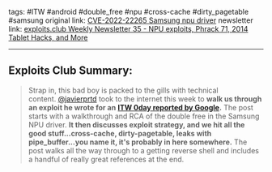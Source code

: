 tags: #ITW #android #double_free #npu #cross-cache #dirty_pagetable #samsung 
original link: [CVE-2022-22265 Samsung npu driver](https://soez.github.io/posts/CVE-2022-22265-Samsung-npu-driver/?ref=blog.exploits.club)
newsletter link: [exploits.club Weekly Newsletter 35 - NPU exploits, Phrack 71, 2014 Tablet Hacks, and More](https://blog.exploits.club/exploits-club-weekly-newsletter-35-npu-exploits-phrack-71-2014-tablet-hacks-and-more/)

---
## Exploits Club Summary:
> Strap in, this bad boy is packed to the gills with technical content. [@javierprtd](https://x.com/javierprtd?ref=blog.exploits.club) took to the internet this week to **walk us through an exploit he wrote for an** [**ITW 0day reported by Google**](https://googleprojectzero.github.io/0days-in-the-wild//0day-RCAs/2022/CVE-2022-22265.html?ref=blog.exploits.club)**.** The post starts with a walkthrough and RCA of the double free in the Samsung NPU driver. **It then discusses exploit strategy, and we hit all the good stuff...cross-cache, dirty-pagetable, leaks with pipe_buffer...you name it, it's probably in here somewhere.** The post walks all the way through to a getting reverse shell and includes a handful of really great references at the end.